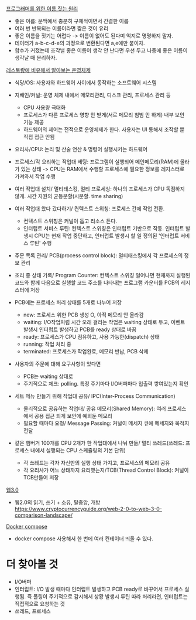 

[프로그래머를 위한 이름 짓는 원리](https://green-labs.github.io/programmers-naming)
- 좋은 이름: 문맥에서 충분히 구체적이면서 간결한 이름
- 여러 번 반복되는 이름이라면 짧은 것이 유리
- 좋은 이름을 짓기는 어렵다 -> 이름이 없어도 된다며 억지로 명명하지 말자.
- 데이터가 a-b-c-d-e의 과정으로 변환된다면 a,e에만 붙이자.
- 함수가 커졌는데 조각낼 좋은 이름이 생각 안 난다면 우선 두고 나중에 좋은 이름이 생각날 때 분리하자. 

[레스토랑에 비유해서 알아보는 운영체제](https://yozm.wishket.com/magazine/detail/1269/)
- 식당/OS: 사용자와 하드웨어 사이에서 동작하는 소프트웨어 시스템
- 지배인/커널: 운영 체제 내에서 메모리관리, 디스크 관리, 프로세스 관리 등
  - CPU 사용량 극대화
  - 프로세스가 다른 프로세스 영향 안 받게(서로 메모리 침범 안 하게) 내부 보안 기능 제공
  - 하드웨어의 제어는 전적으로 운영체제가 한다. 사용자는 UI 통해서 조작할 뿐 직접 접근 안됨
- 요리사/CPU: 논리 및 산술 연산 & 명령어 실행시키는 하드웨어

- 프로세스/각 요리하는 작업대 세팅: 프로그램이 실행되어 메인메모리(RAM)에 올라가 있는 상태 -> CPU는 RAM에서 수행할 프로세스에 필요한 정보를 레지스터로 가져와서 작업 수행
- 여러 작업대 설치/ 멀티태스킹, 멀티 프로세싱: 하나의 프로세스가 CPU 독점하지 않게. 시간 자원의 균등분할(시분할. time sharing)
- 여러 작업대 왔다 갔다하기/ 컨텍스트 스위칭: 프로세스 간에 작업 전환. 
  - 컨텍스트 스위칭은 커널이 돕고 리소스 든다. 
  - 인터럽트 서비스 루틴: 컨텍스트 스위칭은 인터럽트 기반으로 작동. 인터럽트 발생시 CPU는 현재 작업 중단하고, 인터럽트 발생시 할 일 정의된 '인터럽트 서비스 루틴' 수행

- 주문 목록 관리/ PCB(process control block): 멀티태스킹에서 각 프로세스의 정보 관리 
- 조리 중 상태 기록/ Program Counter: 컨텍스트 스위칭 일어나면 현재까지 실행된 코드와 함께 다음으로 실행할 코드 주소를 나타내는 프로그램 카운터를 PCB의 레지스터에 저장
- PCB에는 프로세스 처리 상태를 5개로 나누어 저장
  - new: 프로세스 위한 PCB 생성 O, 아직 메모리 안 올라감
  - waiting: I/O작업처럼 시간 오래 걸리는 작업은 waiting 상태로 두고, 이벤트 발생시 인터럽트 발생하고 PCB를 ready 상태로 바꿈
  - ready: 프로세스가 CPU 점유하고, 사용 가능한(dispatch) 상태
  - running: 작업 처리 중
  - terminated: 프로세스가 작업완료, 메모리 반납, PCB 삭제

- 사용자의 주문에 대해 요구사항이 있다면
  - PCB는 waiting 상태로 
  - 주기적으로 체크: polling. 특정 주기마다 I/O버퍼마다 입출력 쌓여있는지 확인

- 세트 메뉴 만들기 위해 작업대 공유/ IPC(Inter-Process Communication)
  - 물리적으로 공유하는 작업대/ 공유 메모리(Shared Memory): 여러 프로세스에서 공용 접근 되게 보안에 예외둔 메모리
  - 필요할 때마다 요청/ Message Passing: 커널이 메세지 큐에 메세지와 목적지 전달

- 같은 햄버거 100개를 CPU 2개가 한 작업대에서 나눠 만듦/ 멀티 쓰레드(쓰레드: 프로세스 내에서 실행되는 CPU 스케쥴링의 기본 단위)
  - 각 쓰레드는 각자 자신만의 실행 상태 가지고, 프로세스의 메모리 공유
  - 각 요리사가 어느 상태까지 요리했는지/TCB(Thread Control Block): 커널이 TCB만들어 저장

[웹3.0](https://blog.lgcns.com/2762)
- 웹2.0의 읽기, 쓰기 + 소유, 탈중앙, 개방
https://www.cryptocurrencyguide.org/web-2-0-to-web-3-0-comparison-landscape/


[Docker compose](https://www.peterkimzz.com/super-easy-docker/)
- docker compose 사용해서 한 번에 여러 컨테이너 띄울 수 있다.









# 더 찾아볼 것
- I/O버퍼
- 인터럽트: I/O 발생 때마다 인터럽트 발생하고 PCB ready로 바꾸어서 프로세스 실행됨.  즉 폴링이 주기적으로 감시해서 상황 발생시 루틴 따라 처리라면, 인터럽트는 직접적으로 요청하는 것
- 쓰레드, 프로세스 